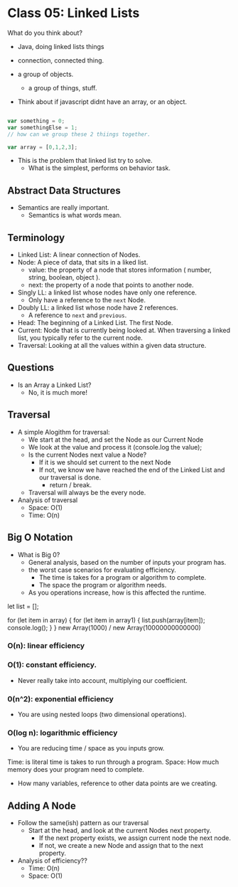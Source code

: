 # Class 05: Linked Lists

What do you think about?

- Java, doing linked lists things
- connection, connected thing.
- a group of objects.
  - a group of things, stuff.

- Think about if javascript didnt have an array, or an object.

```javascript

var something = 0;
var somethingElse = 1;
// how can we group these 2 thiings together.

var array = [0,1,2,3];

```

- This is the problem that linked list try to solve.
  - What is the simplest, performs on behavior task.

## Abstract Data Structures

- Semantics are really important.
  - Semantics is what words mean.

## Terminology

- Linked List: A linear connection of Nodes.
- Node: A piece of data, that sits in a liked list.
  - value: the property of a node that stores information ( number, string, boolean, object ).
  - next: the property of a node that points to another node.
- Singly LL: a linked list whose nodes have only one reference.
  - Only have a reference to the `next` Node.
- Doubly LL: a linked list whose node have 2 references.
  - A reference to `next` and `previous`.
- Head: The beginning of a Linked List. The first Node.
- Current: Node that is currently being looked at.  When traversing a linked list, you typically refer to the current node.
- Traversal: Looking at all the values within a given data structure.

## Questions
- Is an Array a Linked List?
  - No, it is much more!

## Traversal

- A simple Alogithm for traversal:
  - We start at the head, and set the Node as our Current Node
  - We look at the value and process it (console.log the value);
  - Is the current Nodes next value a Node?
    - If it is we should set current to the next Node
    - If not, we know we have reached the end of the Linked List and our traversal is done.
      - return / break.
  - Traversal will always be the every node.
- Analysis of traversal
  - Space: O(1)
  - Time: O(n)

## Big O Notation

- What is Big 0?
  - General analysis, based on the number of inputs your program has.
  - the worst case scenarios for evaluating efficiency.
    - The time is takes for a program or algorithm to complete.
    - The space the program or algorithm needs.
  - As you operations increase, how is this affected the runtime.

let list = [];

for (let item in array) {
  for (let item in array1) {
    list.push(array[item]);
    console.log();
  }
}
new Array(1000) / new Array(10000000000000)

### O(n): linear efficiency

### O(1): constant efficiency.
- Never really take into account, multiplying our coefficient.

### 0(n^2): exponential efficiency
- You are using nested loops (two dimensional operations).

### O(log n): logarithmic efficiency
- You are reducing time / space as you inputs grow.

Time: is literal time is takes to run through a program.
Space: How much memory does your program need to complete.
  - How many variables, reference to other data points are we creating.

## Adding A Node

- Follow the same(ish) pattern as our traversal
  - Start  at  the head, and look at the current Nodes next property.
    - If the next property exists, we assign current node the next node.
    - If not, we create a new Node and assign that to the next property.
- Analysis of efficiency??
  - Time: O(n)
  - Space: O(1)
